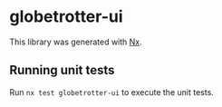 # globetrotter-ui

This library was generated with [Nx](https://nx.dev).

## Running unit tests

Run `nx test globetrotter-ui` to execute the unit tests.
